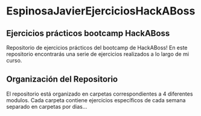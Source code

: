 # EspinosaJavierEjerciciosHackABoss

## Ejercicios prácticos bootcamp HackABoss

Repositorio de ejercicios prácticos del bootcamp de HackABoss! En este repositorio encontrarás una serie de ejercicios realizados a lo largo de mi curso.

## Organización del Repositorio

El repositorio está organizado en carpetas correspondientes a 4 diferentes modulos. Cada carpeta contiene ejercicios específicos de cada semana separado en carpetas por dias...
